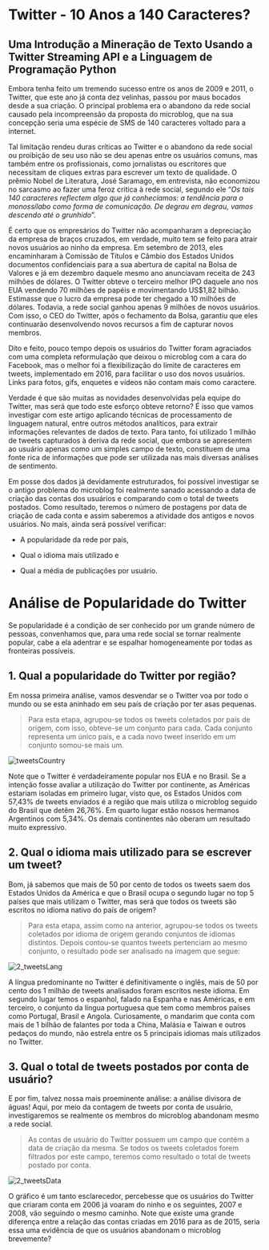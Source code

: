 # Twitter - 10 Anos a 140 Caracteres?

## Uma Introdução a Mineração de Texto Usando a Twitter Streaming API e a Linguagem de Programação Python

Embora tenha feito um tremendo sucesso entre os anos de 2009 e 2011, o Twitter, que este ano já conta dez velinhas, passou por maus bocados desde a sua criação. O principal problema era o abandono da rede social causado pela incompreensão da proposta do microblog, que na sua concepção seria uma espécie de SMS de 140 caracteres voltado para a internet.

Tal limitação rendeu duras críticas ao Twitter e o abandono da rede social ou proibição de seu uso não se deu apenas entre os usuários comuns, mas também entre os profissionais, como jornalistas ou escritores que necessitam de cliques extras para escrever um texto de qualidade. O prêmio Nobel de Literatura, José Saramago, em entrevista, não economizou no sarcasmo ao fazer uma feroz critica à rede social, segundo ele “_Os tais 140 caracteres reflectem algo que já conhecíamos: a tendência para o monossílabo como forma de comunicação. De degrau em degrau, vamos descendo até o grunhido_”.

É certo que os empresários do Twitter não acompanharam a depreciação da empresa de braços cruzados, em verdade, muito tem se feito para atrair novos usuários ao ninho da empresa. Em setembro de 2013, eles encaminharam à Comissão de Títulos e Câmbio dos Estados Unidos documentos confidenciais para a sua abertura de capital na Bolsa de Valores e já em dezembro daquele mesmo ano anunciavam receita de 243 milhões de dólares. O Twitter obteve o terceiro melhor IPO daquele ano nos EUA vendendo 70 milhões de papéis e movimentando US$1,82 bilhão. Estimasse que o lucro da empresa pode ter chegado a 10 milhões de dólares. Todavia, a rede social ganhou apenas 9 milhões de novos usuários. Com isso, o CEO do Twitter, após o fechamento da Bolsa, garantiu que eles continuarão desenvolvendo novos recursos a fim de capturar novos membros.

Dito e feito, pouco tempo depois os usuários do Twitter foram agraciados com uma completa reformulação que deixou o microblog com a cara do Facebook, mas o melhor foi a flexibilização do limite de caracteres em tweets, implementado em 2016, para facilitar o uso dos novos usuários. Links para fotos, gifs, enquetes e vídeos não contam mais como caractere.

Verdade é que são muitas as novidades desenvolvidas pela equipe do Twitter, mas será que todo este esforço obteve retorno? É isso que vamos investigar com este artigo aplicando técnicas de processamento de linguagem natural, entre outros métodos analíticos, para extrair informações relevantes de dados de texto. Para tanto, foi utilizado 1 milhão de tweets capturados à deriva da rede social, que embora se apresentem ao usuário apenas como um simples campo de texto, constituem de uma fonte rica de informações que pode ser utilizada nas mais diversas análises de sentimento.

Em posse dos dados já devidamente estruturados, foi possível investigar se o antigo problema do microblog foi realmente sanado acessando a data de criação das contas dos usuários e comparando com o total de tweets postados. Como resultado, teremos o número de postagens por data de criação de cada conta e assim saberemos a atividade dos antigos e novos usuários. No mais, ainda será possível verificar:

* A popularidade da rede por país,

* Qual o idioma mais utilizado e

* Qual a média de publicações por usuário.

# Análise de Popularidade do Twitter

Se popularidade é a condição de ser conhecido por um grande número de pessoas, convenhamos que, para uma rede social se tornar realmente popular, cabe a ela adentrar e se espalhar homogeneamente por todas as fronteiras possíveis.

## 1. Qual a popularidade do Twitter por região?

Em nossa primeira análise, vamos desvendar se o Twitter voa por todo o mundo ou se esta aninhado em seu país de criação por ter asas pequenas.

> Para esta etapa, agrupou-se todos os tweets coletados por país de origem, com isso, obteve-se um conjunto para cada. Cada conjunto representa um único país, e a cada novo tweet inserido em um conjunto somou-se mais um.

 <img src="https://github.com/robbierobert/Minerando-o-Twitter/blob/master/1_tweetsCountry.png" alt="tweetsCountry">

Note que o Twitter é verdadeiramente popular nos EUA e no Brasil. Se a intenção fosse avaliar a utilização do Twitter por continente, as Américas estariam isoladas em primeiro lugar, visto que, os Estados Unidos com 57,43% de tweets enviados é a região que mais utiliza o microblog seguido do Brasil que detêm 26,76%. Em quarto lugar estão nossos hermanos Argentinos com 5,34%. Os demais continentes não oberam um resultado muito expressivo.

## 2. Qual o idioma mais utilizado para se escrever um tweet?

Bom, já sabemos que mais de 50 por cento de todos os tweets saem dos Estados Unidos da América e que o Brasil ocupa o segundo lugar no top 5 países que mais utilizam o Twitter, mas será que todos os tweets são escritos no idioma nativo do país de origem?

> Para esta etapa, assim como na anterior, agrupou-se todos os tweets coletados por idioma de origem gerando conjuntos de idiomas distintos. Depois contou-se quantos tweets pertenciam ao mesmo conjunto, o resultado pode ser analisado na imagem que segue:

 <img src="https://github.com/robbierobert/Minerando-o-Twitter/blob/master/2_tweetsLang.png" alt="2_tweetsLang">

A língua predominante no Twitter é definitivamente o inglês, mais de 50 por cento dos 1 milhão de tweets analisados foram escritos neste idioma. Em segundo lugar temos o espanhol, falado na Espanha e nas Américas, e em terceiro, o conjunto da língua portuguesa que tem como membros países como Portugal, Brasil e Angola. Curiosamente, o mandarim que conta com mais de 1 bilhão de falantes por toda a China, Malásia e Taiwan e outros pedaços do mundo, não estrela entre os 5 principais idiomas mais utilizados no Twitter.

## 3. Qual o total de tweets postados por conta de usuário?

E por fim, talvez nossa mais proeminente análise: a análise divisora de águas! Aqui, por meio da contagem de tweets por conta de usuário, investigaremos se realmente os membros do microblog abandonam mesmo a rede social.

> As contas de usuário do Twitter possuem um campo que contém a data de criação da mesma. Se todos os tweets coletados forem filtrados por este campo, teremos como resultado o total de tweets postado por conta.

 <img src="https://github.com/robbierobert/Minerando-o-Twitter/blob/master/3_tweetsData.png" alt="2_tweetsData">

O gráfico é um tanto esclarecedor, percebesse que os usuários do Twitter que criaram conta em 2006 já voaram do ninho e os seguintes, 2007 e 2008, vão seguindo o mesmo caminho. Note que existe uma grande diferença entre a relação das contas criadas em 2016 para as de 2015, seria essa uma evidência de que os usuários abandonam o microblog brevemente?


